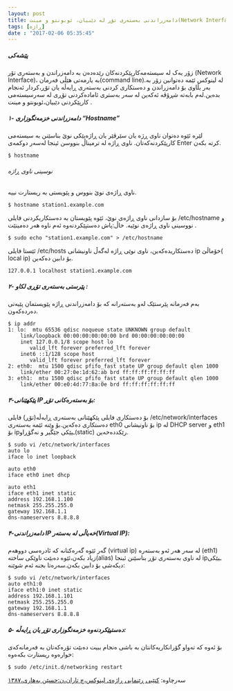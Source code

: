 ```yaml
---
layout: post
title: دامەزراندنی بەستەری تۆڕ لە دێبیان، ئوبونتو و مینت(Network Interface)
tags: [ڕاژە]
date : "2017-02-06 05:35:45"
---
```


##### پێشەکی

زۆر یەک لە سیستەمەکارپێکردنەکان رێدەدەن بە دامەزراندن و بەستەری تۆر (Network Interface)، بە یارمەتی هێڵی فەرمان(command line).لە لینوکس ئێمە دەتوانین زۆر بە بەر بڵاوی بۆ دامەزراندن و دەستکاری کردنی بەستەری ڕایەڵە یان تۆڕ،کردار ئەنجام بدەین.لەم بابەتە شڕۆڤە ئەکەین لە سەر بەستری ئامادەکردنی تۆڕی لە سەرسیستەمی کارپێکردنی دێبیان،ئوبونتو و مینت .

##### ۱- دامەزراندنی خزمەتگوزاری “Hostname”

لێرە ئێوە دەتوان ناوی ڕژە یان سێرڤێر یان ڕاژەیێکی نوێ بناسێنن بە سیستەمی کارپێکردنەکەتان.
ناوی ڕاژە لە ترمیناڵ بنووسن ئینجا لەسەر دوکمەی Enter کرتە بکەن.

```shell
$ hostname
```

###### نوسینی ناوی ڕاژە

ناوی ڕاژەی نوێ بنووس و پێویستی بە ریستارت نییە.

```shell
$ hostname station1.example.com
```

بۆ سازدانی ناوی ڕاژەی نوێ، ئێوە پێویستان بە دەستکاریکردنی فایلی /etc/hostname و نووسینی ناوی ڕاژەی نوێیە. خاڵ:پاش ده‌ستپێکردنه‌وه‌ ئەم ناوە هەر دەمینێت .

```shell
$ sudo echo "station1.example.com" > /etc/hostname
```

ئێستا فایلی /etc/hosts دەستکاریدەکەین، ناوی نوێی ڕاژە لەگەڵ ناونیشانی ip خۆماڵێ( local ip) بۆ دابین دەکەین.

```shell
127.0.0.1 localhost station1.example.com
```

##### ۲- پێرستی بەستەری تۆڕی لکاو :

بەم فەرمانە پێرستێک لەو بەستەرانە کە بۆ دامەزراندنی ڕاژە پێویستمان پێیەتی دەردەکەون.

```shell
$ ip addr
1: lo:  mtu 65536 qdisc noqueue state UNKNOWN group default
    link/loopback 00:00:00:00:00:00 brd 00:00:00:00:00:00
    inet 127.0.0.1/8 scope host lo
       valid_lft forever preferred_lft forever
    inet6 ::1/128 scope host
       valid_lft forever preferred_lft forever
2: eth0:  mtu 1500 qdisc pfifo_fast state UP group default qlen 1000
    link/ether 00:27:0e:1d:62:ab brd ff:ff:ff:ff:ff:ff
3: eth1:  mtu 1500 qdisc pfifo_fast state UP group default qlen 1000
    link/ether 00:e0:4d:77:8a:0e brd ff:ff:ff:ff:ff:ff
```

##### ۳-پێکهێنانی IP بۆ بەستەرەکانی تۆڕ:

بۆ دەستکاری فایلی پێکهێنانی بەستەری ڕایەڵە(تۆڕ) فایلی /etc/network/interfaces دەستکاری دەکەین.بۆ وێنە ئێمە بەستەری eth0 بۆ ناونیشانی ip لە DHCP server و eth1 بۆ ipـیێکی جێگیر و نەگۆڕاو(static) رێکددەخەین.

```shell
$ sudo vi /etc/network/interfaces
auto lo
iface lo inet loopback

auto eth0
iface eth0 inet dhcp

auto eth1
iface eth1 inet static
address 192.168.1.100
netmask 255.255.255.0
gateway 192.168.1.1
dns-nameservers 8.8.8.8
```

##### ۴-دامەزراندنی IP خەیاڵی لە بەستەر(Virtual IP):

گەر ئێوە گەرەکتانە کە ئادرەسی دووهەم (virtual ip) لە سەر هەر ئەو بەستەرە (eth1) زیاد بکەن،ئێوە دەبێت ناوێکی ساختە(alias) لە ناوی بەستەری تۆڕ بناسێنن ئینجا ipـیێکی دیکەشی بۆ دابین بکەن.سەرەتا بجنە ئەم شوێنە:

```shell
$ sudo vi /etc/network/interfaces
auto eth1:0
iface eth1:0 inet static
address 192.168.1.101
netmask 255.255.255.0
gateway 192.168.1.1
dns-nameservers 8.8.8.8
```

##### ۵- ده‌ستپێکردنه‌وه‌ خزمەتگوزاری تۆڕ یان ڕایەڵە:

بۆ ئەوە کە تەواو گۆرانکاریەکانتان بە باشی ەنجام ببیت دەبێت تۆرەکەتان بە فەرمانەکەی خوارەوە ریستارت بکەەوە:

```shell
$ sudo /etc/init.d/networking restart
```



سەرچاوە: [کتێبی ڕێنمایی ڕاژەی لینوکس،چ تاران،ن:حسێن بەهاری،١٣٨٧](#) 